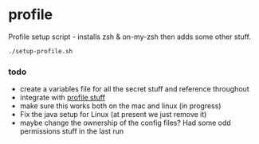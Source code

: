 # profile

Profile setup script - installs zsh & on-my-zsh then adds some other stuff.

```bash
./setup-profile.sh
```

### todo

* create a variables file for all the secret stuff and reference throughout
* integrate with [profile stuff](https://github.com/phillipbarron/dev-env)
* make sure this works both on the mac and linux (in progress)
* Fix the java setup for Linux (at present we just remove it)
* maybe change the ownership of the config files? Had some odd permissions stuff in the last run
